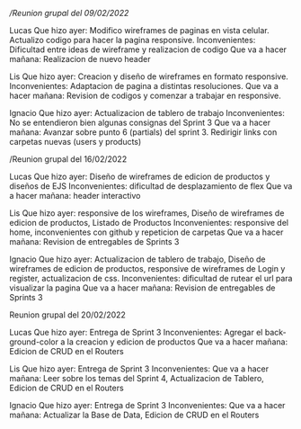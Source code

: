 */Reunion grupal del 09/02/2022*

Lucas
Que hizo ayer: Modifico wireframes  de paginas en vista celular. Actualizo codigo para hacer la pagina responsive.
Inconvenientes: Dificultad entre ideas de wireframe y realizacion de codigo
Que va a hacer mañana: Realizacion de nuevo header

Lis
Que hizo ayer: Creacion y diseño de wireframes en formato responsive.
Inconvenientes: Adaptacion de pagina a distintas resoluciones.
Que va a hacer mañana: Revision de codigos y comenzar a trabajar en responsive.

Ignacio
Que hizo ayer: Actualizacion de tablero de trabajo
Inconvenientes: No se entendieron bien algunas consignas del Sprint 3
Que va a hacer mañana: Avanzar sobre punto 6 (partials) del sprint 3. Redirigir links con carpetas nuevas (users y products)

/Reunion grupal del 16/02/2022

Lucas
Que hizo ayer: Diseño de wireframes de edicion de productos y diseños de EJS
Inconvenientes: dificultad de desplazamiento de flex
Que va a hacer mañana: header interactivo

Lis
Que hizo ayer: responsive de los wireframes, Diseño de wireframes de edicion de productos, Listado de Productos
Inconvenientes: responsive del home, inconvenientes con github y repeticion de carpetas
Que va a hacer mañana: Revision de entregables de Sprints 3

Ignacio
Que hizo ayer: Actualizacion de tablero de trabajo, Diseño de wireframes de edicion de productos, responsive de wireframes de Login y register, actualizacion de css.
Inconvenientes: dificultad de rutear el url para visualizar la pagina
Que va a hacer mañana: Revision de entregables de Sprints 3

Reunion grupal del 20/02/2022

Lucas Que hizo ayer: Entrega de Sprint 3 Inconvenientes: Agregar el back-ground-color a la creacion y edicion de productos Que va a hacer mañana: Edicion de CRUD en el Routers

Lis Que hizo ayer: Entrega de Sprint 3 Inconvenientes: Que va a hacer mañana: Leer sobre los temas del Sprint 4, Actualizacion de Tablero, Edicion de CRUD en el Routers

Ignacio Que hizo ayer: Entrega de Sprint 3 Inconvenientes: Que va a hacer mañana: Actualizar la Base de Data, Edicion de CRUD en el Routers
